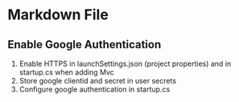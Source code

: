﻿# Markdown File

## Enable Google Authentication
1. Enable HTTPS in launchSettings.json (project properties) and in startup.cs when adding Mvc
2. Store google clientid and secret in user secrets
3. Configure google authentication in startup.cs
